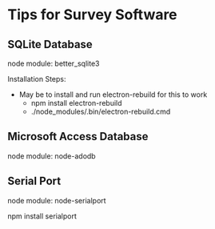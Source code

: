 # Tips for Survey Software

## SQLite Database

node module:  better_sqlite3

Installation Steps:
- May be to install and run electron-rebuild for this to work
    - npm install electron-rebuild
    - ./node_modules/.bin/electron-rebuild.cmd

## Microsoft Access Database

node module:  node-adodb


## Serial Port

node module:  node-serialport

npm install serialport